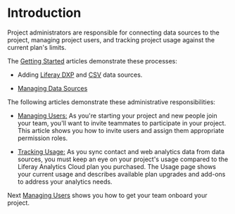 # Introduction [](id=introduction)

Project administrators are responsible for connecting data sources to the
project, managing project users, and tracking project usage against the current
plan's limits. 

The
[Getting Started](https://github.com/liferay/liferay-docs/blob/master/discover/analytics-cloud/articles/02-getting-started/00-getting-started-intro.markdown)
articles demonstrate these processes:

- Adding
[Liferay DXP](https://github.com/liferay/liferay-docs/blob/master/discover/analytics-cloud/articles/02-getting-started/02-adding-a-liferay-dxp-data-source.markdown)
and
[CSV](https://github.com/liferay/liferay-docs/blob/master/discover/analytics-cloud/articles/02-getting-started/03-adding-a-csv-data-source.markdown)
data sources.

- [Managing Data Sources](https://github.com/liferay/liferay-docs/blob/master/discover/analytics-cloud/articles/02-getting-started/01-managing-data-sources.markdown)
 

The following articles demonstrate these administrative responsibilities:

- [Managing Users:](https://github.com/liferay/liferay-docs/blob/master/discover/analytics-cloud/articles/05-getting-started/02-managing-users.markdown)
As you're starting your project and new people join your team, you'll want to
invite teammates to participate in your project. This article shows you how to
invite users and assign them appropriate permission roles.

- [Tracking Usage:](https://github.com/liferay/liferay-docs/blob/master/discover/analytics-cloud/articles/05-getting-started/03-tracking-usage.markdown)
As you sync contact and web analytics data from data sources, you must keep an
eye on your project's usage compared to the Liferay Analytics Cloud plan you
purchased. The Usage page shows your current usage and describes available plan
upgrades and add-ons to address your analytics needs. 

Next
[Managing Users](https://github.com/liferay/liferay-docs/blob/master/discover/analytics-cloud/articles/05-administering-liferay-analytics-cloud/02-managing-users.markdown)
shows you how to get your team onboard your project.
